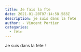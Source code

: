 ```yaml
---
title: Je fais la fte
date: 2021-01-20T07:14:58.583Z
description: je suis dans la fete
author: - Vincent Portier
categories:
  - fête
---
```


Je suis dans la fete !
